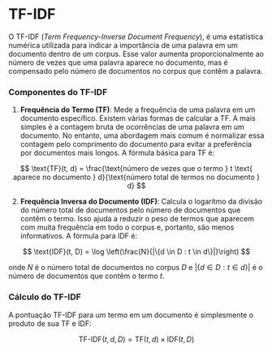 # TF-IDF

O TF-IDF (*Term Frequency-Inverse Document Frequency*), é uma estatística numérica utilizada para indicar a importância de uma palavra em um documento dentro de um corpus. Esse valor aumenta proporcionalmente ao número de vezes que uma palavra aparece no documento, mas é compensado pelo número de documentos no corpus que contêm a palavra.

### Componentes do TF-IDF

1. **Frequência do Termo (TF)**: Mede a frequência de uma palavra em um documento específico. Existem várias formas de calcular a TF. A mais simples é a contagem bruta de ocorrências de uma palavra em um documento. No entanto, uma abordagem mais comum é normalizar essa contagem pelo comprimento do documento para evitar a preferência por documentos mais longos. A fórmula básica para TF é:

$$
\text{TF}(t, d) = \frac{\text{número de vezes que o termo } t \text{ aparece no documento } d}{\text{número total de termos no documento } d}
$$

2. **Frequência Inversa do Documento (IDF)**: Calcula o logaritmo da divisão do número total de documentos pelo número de documentos que contêm o termo. Isso ajuda a reduzir o peso de termos que aparecem com muita frequência em todo o corpus e, portanto, são menos informativos. A fórmula para IDF é:

$$
\text{IDF}(t, D) = \log \left(\frac{N}{|\{d \in D : t \in d\}|}\right)
$$
   
onde $N$ é o número total de documentos no corpus $D$ e $|\{d \in D : t \in d\}|$ é o número de documentos que contêm o termo $t$.

### Cálculo do TF-IDF

A pontuação TF-IDF para um termo em um documento é simplesmente o produto de sua TF e IDF:

$$
\text{TF-IDF}(t, d, D) = \text{TF}(t, d) \times \text{IDF}(t, D)
$$